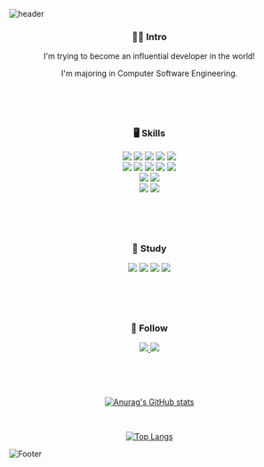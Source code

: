 ![header](https://capsule-render.vercel.app/api?type=waving&color=F5A9F2&height=200&section=header&text=Hello.%20I'm%Yecong!&fontSize=60&animation=fadeIn&fontColor=ffffff)
 
 <h3 align="center">🙋‍♀️ Intro</h3>
 
 <p align="center">
  I'm trying to become an influential developer in the world!
 </p>
 
 <p align="center">
  I'm majoring in Computer Software Engineering.
 </p>
 
 <br><br><br>
 
 <h3 align="center">🖥️ Skills</h3>
 
 <p align="center">
   <img src="https://img.shields.io/badge/C-A8B9CC?style=flat&logo=C&logoColor=white"/>
   <img src="https://img.shields.io/badge/Python-3776AB?style=flat&logo=Python&logoColor=white"/>
   <img src="https://img.shields.io/badge/pandas-150458?style=flat&logo=pandas&logoColor=white"/>
   <img src="https://img.shields.io/badge/Folium-77B829?style=flat&logo=Folium&logoColor=white"/>
   <img src="https://img.shields.io/badge/tensorflow-FF6F00?style=flat&logo=tensorflow&logoColor=white"/>
 
   <br>
 
   <img src="https://img.shields.io/badge/HTML5-1572B6?style=flat&logo=HTML5&logoColor=white"/>
   <img src="https://img.shields.io/badge/CSS3-E34F26?style=flat&logo=CSS3&logoColor=white"/>
   <img src="https://img.shields.io/badge/JavaScript-F7DF1E?style=flat&logo=JavaScript&logoColor=white"/>
   <img src="https://img.shields.io/badge/Vue.js-4FC08D?style=flat&logo=Vue.js&logoColor=white"/>
   <img src="https://img.shields.io/badge/Vuetify-1867C0?style=flat&logo=Vuetify&logoColor=white"/>
 
   <br>
 
   <img src="https://img.shields.io/badge/Oracle-F80000?style=flat&logo=Oracle&logoColor=white"/>
   <img src="https://img.shields.io/badge/MySQL-4479A1?style=flat&logo=MySQL&logoColor=white"/>
 
   <br>
 
   <img src="https://img.shields.io/badge/Arduino-00979D?style=flat&logo=Arduino&logoColor=white"/>
   <img src="https://img.shields.io/badge/amazonaws-527FFF?style=flat&logo=amazon&logoColor=white"/>
 </p>
 
 <br><br><br>
 
 <h3 align="center">📖 Study</h3>
 
 <p align="center">
   <img src="https://img.shields.io/badge/React-61DAFB?style=flat&logo=React&logoColor=white"/>
   <img src="https://img.shields.io/badge/Spring-6DB33F?style=flat&logo=Spring&logoColor=white"/>
  <img src="https://img.shields.io/badge/Swift-F05138?style=flat&logo=Swift&logoColor=white"/>
  <img src="https://img.shields.io/badge/Figma-F24E1E?style=flat&logo=Figma&logoColor=white"/>
 </p>
 
 <br><br><br>
 
 <h3 align="center">💌 Follow</h3>
 
 <p align="center">
   <a href="https://www.instagram.com/yecong._.stagram/" target="_blank">
    <img src="https://img.shields.io/badge/Instagram-E4405F?style=flat&logo=Instagram&logoColor=white"/>
   </a>
   <a href="https://velog.io/@leeyebeen" target="_blank">
    <img src="https://img.shields.io/badge/Velog-20C997?style=flat&logo=Velog&logoColor=white"/>
   </a>
 </p>
 
 <br><br><br>

 <div align="center">
 
 
  [![Anurag's GitHub stats](https://github-readme-stats.vercel.app/api?username=leeyebeen-dev)](https://github.com/leeyebeen-dev/github-readme-stats)
 
 
 <br> 
 
 
  [![Top Langs](https://github-readme-stats.vercel.app/api/top-langs/?username=leeyebeen-dev&layout=compact)](https://github.com/leeyebeen-dev/github-readme-stats)
 
 
 </div>  


![Footer](https://capsule-render.vercel.app/api?type=waving&color=F6CEF5&height=200&section=footer)
